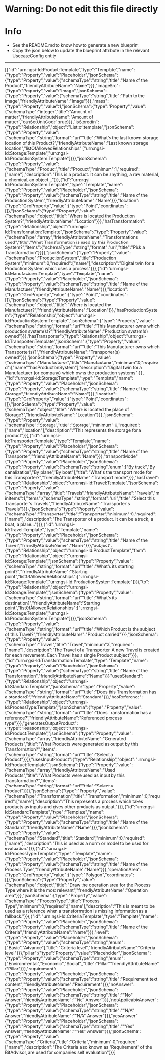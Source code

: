
# Warning: **Do not edit this file directly**

# Info
- See the README.md to know how to generate a new blueprint
- Copy the json below to update the blueprint attribute in the relevant UsecaseConfig entity
---

[{"id":"urn:ngsi-ld:Product:Template","type":"Template","name":{"type":"Property","value":"Placeholder","jsonSchema":{"type":"Property","value":{"schemaType":"string","title":"Name of the Product","friendlyAttributeName":"Name"}}},"imageSrc":{"type":"Property","value":"Image","jsonSchema":{"type":"Property","value":{"schemaType":"string","title":"Path to the image","friendlyAttributeName":"Image"}}},"mass":{"type":"Property","value":1,"jsonSchema":{"type":"Property","value":{"schemaType":"integer","title":"Amount of matter","friendlyAttributeName":"Amount of matter","canSetUnitCode":true}}},"isStoredIn":{"type":"Relationship","object":"List:of:template","jsonSchema":{"type":"Property","value":{"schemaType":"string","format":"uri","title":"What's the last known storage location of this Product?","friendlyAttributeName":"Last known storage location","listOfAllowedRelationships":["urn:ngsi-ld:Storage:Template","urn:ngsi-ld:ProductionSystem:Template"]}}},"jsonSchema":{"type":"Property","value":{"schemaType":"Product","title":"Product","minimum":1,"required":["name"],"description":"This is a product. It can be anything, a raw material, a chemical, an object..."}}},{"id":"urn:ngsi-ld:ProductionSystem:Template","type":"Template","name":{"type":"Property","value":"Placeholder","jsonSchema":{"type":"Property","value":{"schemaType":"string","title":"Name of the Production System","friendlyAttributeName":"Name"}}},"location":{"type":"GeoProperty","value":{"type":"Point","coordinates":[]},"jsonSchema":{"type":"Property","value":{"schemaType":"object","title":"Where is located the Production System?","friendlyAttributeName":"Location"}}},"hasTransformation":{"type":"Relationship","object":"urn:ngsi-ld:Transformation:Template","jsonSchema":{"type":"Property","value":{"schemaType":"array","friendlyAttributeName":"Transformations used","title":"What Transformation is used by this Production System?","items":{"schemaType":"string","format":"uri","title":"Pick a Transformation"}}}},"jsonSchema":{"type":"Property","value":{"schemaType":"ProductionSystem","title":"Production System","minimum":0,"required":["name"],"description":"Digital twin for a Production System which uses a process"}}},{"id":"urn:ngsi-ld:Manufacturer:Template","type":"Template","name":{"type":"Property","value":"Placeholder","jsonSchema":{"type":"Property","value":{"schemaType":"string","title":"Name of the Manufacturer","friendlyAttributeName":"Name"}}},"location":{"type":"GeoProperty","value":{"type":"Point","coordinates":[]},"jsonSchema":{"type":"Property","value":{"schemaType":"object","title":"Where is located the Manufacturer?","friendlyAttributeName":"Location"}}},"hasProductionSystem":{"type":"Relationship","object":"urn:ngsi-ld:ProductionSystem:Template","jsonSchema":{"type":"Property","value":{"schemaType":"string","format":"uri","title":"This Manufacturer owns which production system(s)?","friendlyAttributeName":"Production system(s) owned"}}},"hasTransporter":{"type":"Relationship","object":"urn:ngsi-ld:Transporter:Template","jsonSchema":{"type":"Property","value":{"schemaType":"string","format":"uri","title":"This Manufacturer owns which Transporter(s)?","friendlyAttributeName":"Transporter(s) owned"}}},"jsonSchema":{"type":"Property","value":{"schemaType":"Manufacturer","title":"Manufacturer","minimum":0,"required":["name","hasProductionSystem"],"description":"Digital twin for a Manufacturer (or company) which owns the production systems"}}},{"id":"urn:ngsi-ld:Storage:Template","type":"Template","name":{"type":"Property","value":"Placeholder","jsonSchema":{"type":"Property","value":{"schemaType":"string","title":"Name of the Storage","friendlyAttributeName":"Name"}}},"location":{"type":"GeoProperty","value":{"type":"Point","coordinates":[]},"jsonSchema":{"type":"Property","value":{"schemaType":"object","title":"Where is located the place of Storage?","friendlyAttributeName":"Location"}}},"jsonSchema":{"type":"Property","value":{"schemaType":"Storage","title":"Storage","minimum":0,"required":["name","location"],"description":"This represents the storage for a product"}}},{"id":"urn:ngsi-ld:Transporter:Template","type":"Template","name":{"type":"Property","value":"Placeholder","jsonSchema":{"type":"Property","value":{"schemaType":"string","title":"Name of the Transporter","friendlyAttributeName":"Name"}}},"transportMode":{"type":"Property","value":"Placeholder","jsonSchema":{"type":"Property","value":{"schemaType":"string","enum":["By truck","By canalization","By plane","By boat"],"title":"What's the transport mode for this Transporter?","friendlyAttributeName":"Transport mode"}}},"hasTravel":{"type":"Relationship","object":"urn:ngsi-ld:Travel:Template","jsonSchema":{"type":"Property","value":{"schemaType":"array","title":"Travels","friendlyAttributeName":"Travels","minItems":1,"items":{"schemaType":"string","format":"uri","title":"Select this Transporter's Travels","friendlyAttributeName":"Transporter's Travels"}}}},"jsonSchema":{"type":"Property","value":{"schemaType":"Transporter","title":"Transporter","minimum":0,"required":["name"],"description":"The Transporter of a product. It can be a truck, a boat, a plane..."}}},{"id":"urn:ngsi-ld:Travel:Template","type":"Template","name":{"type":"Property","value":"Placeholder","jsonSchema":{"type":"Property","value":{"schemaType":"string","title":"Name of the Travel","friendlyAttributeName":"Name"}}},"subject":{"type":"Relationship","object":"urn:ngsi-ld:Product:Template","from":{"type":"Relationship","object":"urn:ngsi-ld:Storage:Template","jsonSchema":{"type":"Property","value":{"schemaType":"string","format":"uri","title":"What's its starting point?","friendlyAttributeName":"Starting point","listOfAllowedRelationships":["urn:ngsi-ld:Storage:Template","urn:ngsi-ld:ProductionSystem:Template"]}}},"to":{"type":"Relationship","object":"urn:ngsi-ld:Storage:Template","jsonSchema":{"type":"Property","value":{"schemaType":"string","format":"uri","title":"What's its destination?","friendlyAttributeName":"Starting point","listOfAllowedRelationships":["urn:ngsi-ld:Storage:Template","urn:ngsi-ld:ProductionSystem:Template"]}}},"jsonSchema":{"type":"Property","value":{"schemaType":"string","format":"uri","title":"Which Product is the subject of this Travel?","friendlyAttributeName":"Product carried"}}},"jsonSchema":{"type":"Property","value":{"schemaType":"Travel","title":"Travel","minimum":0,"required":["name"],"description":"The Travel of a Transporter. A new Travel is created for each movement. Each Travel has a single Product subject"}}},{"id":"urn:ngsi-ld:Transformation:Template","type":"Template","name":{"type":"Property","value":"Placeholder","jsonSchema":{"type":"Property","value":{"schemaType":"string","title":"Name of the Transformation","friendlyAttributeName":"Name"}}},"usesStandard":{"type":"Relationship","object":"urn:ngsi-ld:Standard:Template","jsonSchema":{"type":"Property","value":{"schemaType":"string","format":"uri","title":"Does this Transformation has a standard?","friendlyAttributeName":"Standard"}}},"hasReference":{"type":"Relationship","object":"urn:ngsi-ld:ProcessType:Template","jsonSchema":{"type":"Property","value":{"schemaType":"string","format":"uri","title":"Does Transformation has a reference?","friendlyAttributeName":"Referenced process type"}}},"generatesOutputProduct":{"type":"Relationship","object":"urn:ngsi-ld:Product:Template","jsonSchema":{"type":"Property","value":{"schemaType":"array","friendlyAttributeName":"Generated Products","title":"What Products were generated as output by this Transformation?","items":{"schemaType":"string","format":"uri","title":"Select a Product"}}}},"usesInputProduct":{"type":"Relationship","object":"urn:ngsi-ld:Product:Template","jsonSchema":{"type":"Property","value":{"schemaType":"array","friendlyAttributeName":"Used Products","title":"What Products were used as input by this Transformation?","items":{"schemaType":"string","format":"uri","title":"Select a Product"}}}},"jsonSchema":{"type":"Property","value":{"schemaType":"Transformation","title":"Transformation","minimum":0,"required":["name"],"description":"This represents a process which takes products as inputs and gives other products as output."}}},{"id":"urn:ngsi-ld:Standard:Template","type":"Template","name":{"type":"Property","value":"Placeholder","jsonSchema":{"type":"Property","value":{"schemaType":"string","title":"Name of the Standard","friendlyAttributeName":"Name"}}},"jsonSchema":{"type":"Property","value":{"schemaType":"Standard","title":"Standard","minimum":0,"required":["name"],"description":"This is used as a norm or model to be used for evaluation."}}},{"id":"urn:ngsi-ld:ProcessType:Template","type":"Template","name":{"type":"Property","value":"Placeholder","jsonSchema":{"type":"Property","value":{"schemaType":"string","title":"Name of the Process Type","friendlyAttributeName":"Name"}}},"operationArea":{"type":"GeoProperty","value":{"type":"Polygon","coordinates":[]},"jsonSchema":{"type":"Property","value":{"schemaType":"object","title":"Draw the operation area for the Process Type where it is the most relevant","friendlyAttributeName":"Operation area"}}},"jsonSchema":{"type":"Property","value":{"schemaType":"ProcessType","title":"Process Type","minimum":0,"required":["name"],"description":"This is meant to be used as a reference when a transformation is missing information as a fallback."}}},{"id":"urn:ngsi-ld:Criteria:Template","type":"Template","name":{"type":"Property","value":"Placeholder","jsonSchema":{"type":"Property","value":{"schemaType":"string","title":"Name of the Criteria","friendlyAttributeName":"Name"}}},"level":{"type":"Property","value":"Placeholder","jsonSchema":{"type":"Property","value":{"schemaType":"string","enum":["Basic","Advance"],"title":"Criteria level","friendlyAttributeName":"Criteria level"}}},"pillar":{"type":"Property","value":"Placeholder","jsonSchema":{"type":"Property","value":{"schemaType":"string","enum":["Environmental","Economic","Social"],"title":"Pillar","friendlyAttributeName":"Pillar"}}},"requirement":{"type":"Property","value":"Placeholder","jsonSchema":{"type":"Property","value":{"schemaType":"string","title":"Requirement text content","friendlyAttributeName":"Requirement"}}},"noAnswer":{"type":"Property","value":"Placeholder","jsonSchema":{"type":"Property","value":{"schemaType":"string","title":"\"No\" Answer","friendlyAttributeName":"\"No\" Answer"}}},"notApplicableAnswer":{"type":"Property","value":"Placeholder","jsonSchema":{"type":"Property","value":{"schemaType":"string","title":"\"N/A\" Answer","friendlyAttributeName":"\"N/A\" Answer"}}},"yesAnswer":{"type":"Property","value":"Placeholder","jsonSchema":{"type":"Property","value":{"schemaType":"string","title":"\"Yes\" Answer","friendlyAttributeName":"\"Yes\" Answer"}}},"jsonSchema":{"type":"Property","value":{"schemaType":"Criteria","title":"Criteria","minimum":0,"required":["name"],"description":"The Criteria also known as \"Requirement\" of the BitAdvisor, are used for companies self evaluation"}}}]
